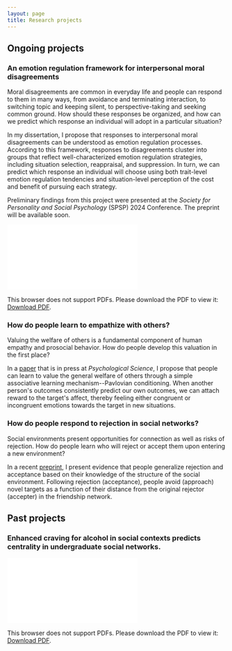 ```yaml
---
layout: page
title: Research projects
---
```


## Ongoing projects

### An emotion regulation framework for interpersonal moral disagreements
Moral disagreements are common in everyday life and people can respond to them in many ways, from avoidance and terminating interaction, to switching topic and keeping silent, to perspective-taking and seeking common ground. How should these responses be organized, and how can we predict which response an individual will adopt in a particular situation?

In my dissertation, I propose that responses to interpersonal moral disagreements can be understood as emotion regulation processes. According to this framework, responses to disagreements cluster into groups that reflect well-characterized emotion regulation strategies, including situation selection, reappraisal, and suppression. In turn, we can predict which response an individual will choose using both trait-level emotion regulation tendencies and situation-level perception of the cost and benefit of pursuing each strategy.

Preliminary findings from this project were presented at the *Society for Personality and Social Psychology* (SPSP) 2024 Conference. The preprint will be available soon.

<object data="../SPSP2024_poster.pdf" type="application/pdf" width="100%" height="410px">
    <embed src="../SPSP2024_poster.pdf">
        <p>This browser does not support PDFs. Please download the PDF to view it: <a href="../SPSP2024_poster.pdf">Download PDF</a>.</p>
    </embed>
</object>

### How do people learn to empathize with others?
Valuing the welfare of others is a fundamental component of human empathy and prosocial behavior. How do people develop this valuation in the first place?

In a [paper](https://osf.io/a84ry/) that is in press at *Psychological Science*, I propose that people can learn to value the general welfare of others through a simple associative learning mechanism--Pavlovian conditioning. When another person's outcomes consistently predict our own outcomes, we can attach reward to the target's affect, thereby feeling either congruent or incongruent emotions towards the target in new situations.

### How do people respond to rejection in social networks?
Social environments present opportunities for connection as well as risks of rejection. How do people learn who will reject or accept them upon entering a new environment? 

In a recent [preprint](https://papers.ssrn.com/sol3/papers.cfm?abstract_id=5263641), I present evidence that people generalize rejection and acceptance based on their knowledge of the structure of the social environment. Following rejection (acceptance), people avoid (approach) novel targets as a function of their distance from the original rejector (accepter) in the friendship network.

## Past projects

### Enhanced craving for alcohol in social contexts predicts centrality in undergraduate social networks.

<object data="../SPSP2020_poster.pdf" type="application/pdf" width="100%" height="540px">
    <embed src="../SPSP2020_poster.pdf">
        <p>This browser does not support PDFs. Please download the PDF to view it: <a href="../SPSP2020_poster.pdf">Download PDF</a>.</p>
    </embed>
</object>